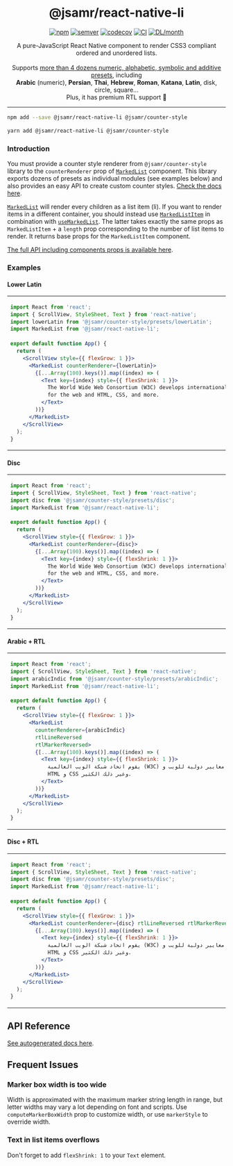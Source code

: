 <h1 align="center">@jsamr/react-native-li</h1>

<p align="center">
  <a href="https://www.npmjs.com/package/@jsamr/react-native-li"
    ><img
      src="https://img.shields.io/npm/v/@jsamr/react-native-li"
      alt="npm"
  /></a>
  <a href="https://semver.org/spec/v2.0.0.html"
    ><img
      src="https://img.shields.io/badge/semver-2.0.0-e10079.svg"
      alt="semver"
  /></a>
  <a href="https://codecov.io/gh/jsamr/react-native-li?flag=react-native-li"
    ><img
      src="https://codecov.io/gh/jsamr/react-native-li/branch/master/graph/badge.svg?flag=react-native-li"
      alt="codecov"
  /></a>
  <a
    href="https://github.com/jsamr/react-native-li/actions?query=branch%3Amaster+workflow%3Aexample-path"
    ><img
      src="https://github.com/jsamr/react-native-li/workflows/react-native-li/badge.svg?branch=master"
      alt="CI"
  /></a>
  <a href="https://www.npmjs.com/package/@jsamr/react-native-li">
    <img
      src="https://img.shields.io/npm/dm/@jsamr/react-native-li.svg"
      alt="DL/month"
    />
  </a>

</p>

<p align="center">
  A pure-JavaScript React Native component to render CSS3 compliant ordered and unordered lists.<br><br>
  Supports <a href="https://github.com/jsamr/react-native-li/tree/master/packages/counter-style/src/presets">more than 4 dozens numeric, alphabetic, symbolic and additive presets</a>, including<br>
  <b>Arabic</b> (numeric), <b>Persian</b>, <b>Thai</b>, <b>Hebrew</b>, <b>Roman</b>, <b>Katana</b>, <b>Latin</b>, disk, circle, square...<br>
  Plus, it has premium RTL support 🚀
</p>

<hr/>

```sh
npm add --save @jsamr/react-native-li @jsamr/counter-style
```

```sh
yarn add @jsamr/react-native-li @jsamr/counter-style
```

### Introduction

You must provide a counter style renderer from `@jsamr/counter-style` library
to the `counterRenderer` prop of [`MarkedList`](docs/react-native-li.markedlist.md) component. This library exports
dozens of presets as individual modules (see examples below) and also provides
an easy API to create custom counter styles. [Check the docs
here](https://github.com/jsamr/react-native-li/tree/master/packages/counter-style#readme).

[`MarkedList`](docs/react-native-li.markedlist.md) will render every children as a list item (li). If you want to
render items in a different container, you should instead use [`MarkedListItem`](docs/react-native-li.markedlistitem.md) in
combination with [`useMarkedList`](docs/react-native-li.usemarkedlist.md). The latter takes exactly the same props as `MarkedListItem` + a `length` prop corresponding to the number of list items to render. It returns base props for the `MarkedListItem` component.

[The full API including components props is available here](./docs/react-native-li.md).

### Examples

#### Lower Latin

<table width="100%">
<tr>
<td>

```jsx
import React from 'react';
import { ScrollView, StyleSheet, Text } from 'react-native';
import lowerLatin from '@jsamr/counter-style/presets/lowerLatin';
import MarkedList from '@jsamr/react-native-li';

export default function App() {
  return (
    <ScrollView style={{ flexGrow: 1 }}>
      <MarkedList counterRenderer={lowerLatin}>
        {[...Array(100).keys()].map((index) => (
          <Text key={index} style={{ flexShrink: 1 }}>
            The World Wide Web Consortium (W3C) develops international standards
            for the web and HTML, CSS, and more.
          </Text>
        ))}
      </MarkedList>
    </ScrollView>
  );
}
```

</td>
<td> <img src="screenshots/lower-roman-ltr.png" width="300"/> </td>
</tr>
</table>

#### Disc

<table width="100%">
<tr>
<td>

```jsx
import React from 'react';
import { ScrollView, StyleSheet, Text } from 'react-native';
import disc from '@jsamr/counter-style/presets/disc';
import MarkedList from '@jsamr/react-native-li';

export default function App() {
  return (
    <ScrollView style={{ flexGrow: 1 }}>
      <MarkedList counterRenderer={disc}>
        {[...Array(100).keys()].map((index) => (
          <Text key={index} style={{ flexShrink: 1 }}>
            The World Wide Web Consortium (W3C) develops international standards
            for the web and HTML, CSS, and more.
          </Text>
        ))}
      </MarkedList>
    </ScrollView>
  );
}
```

</td>
<td> <img src="screenshots/disc-ltr.png" width="300"/> </td>
</tr>
</table>

#### Arabic + RTL

<table width="100%">
<tr>
<td>

```jsx
import React from 'react';
import { ScrollView, StyleSheet, Text } from 'react-native';
import arabicIndic from '@jsamr/counter-style/presets/arabicIndic';
import MarkedList from '@jsamr/react-native-li';

export default function App() {
  return (
    <ScrollView style={{ flexGrow: 1 }}>
      <MarkedList
        counterRenderer={arabicIndic}
        rtlLineReversed
        rtlMarkerReversed>
        {[...Array(100).keys()].map((index) => (
          <Text key={index} style={{ flexShrink: 1 }}>
            يقوم اتحاد شبكة الويب العالمية (W3C) بتطوير معايير دولية للويب و
            HTML و CSS وغير ذلك الكثير.
          </Text>
        ))}
      </MarkedList>
    </ScrollView>
  );
}
```

</td>
<td> <img src="screenshots/arabic-indic-rtl.png" width="300"/> </td>
</tr>
</table>

#### Disc + RTL

<table width="100%">
<tr>
<td>

```jsx
import React from 'react';
import { ScrollView, StyleSheet, Text } from 'react-native';
import disc from '@jsamr/counter-style/presets/disc';
import MarkedList from '@jsamr/react-native-li';

export default function App() {
  return (
    <ScrollView style={{ flexGrow: 1 }}>
      <MarkedList counterRenderer={disc} rtlLineReversed rtlMarkerReversed>
        {[...Array(100).keys()].map((index) => (
          <Text key={index} style={{ flexShrink: 1 }}>
            يقوم اتحاد شبكة الويب العالمية (W3C) بتطوير معايير دولية للويب و
            HTML و CSS وغير ذلك الكثير.
          </Text>
        ))}
      </MarkedList>
    </ScrollView>
  );
}
```

</td>
<td> <img src="screenshots/disc-rtl.png" width="300"/> </td>
</tr>
</table>

## API Reference

[See autogenerated docs here](./docs/react-native-li.md).

## Frequent Issues

### Marker box width is too wide

Width is approximated with the maximum marker string length in range, but letter widths may vary a lot depending on font and scripts. Use `computeMarkerBoxWidth` prop to customize width, or use `markerStyle` to override width.

### Text in list items overflows

Don't forget to add `flexShrink: 1` to your `Text` element.
